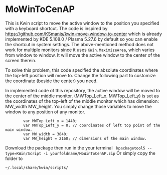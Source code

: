 # MoWinToCenAP

This is Kwin script to move the active window to the position you specified with a keyboard shortcut.
The code is inspired by https://github.com/KSmanis/kwin-move-window-to-center which is already implemented by KDE 5.108.0 / Plasma 5.27.6 by default so you can enable the shortcut in system settings.
The above-mentioned method does not work for multiple monitors since it uses `KWin.MaximizeArea`, which varies from window to window. It will move the active window to the center of the screen therein.

To solve this problem, this code specified the absolute coordinates where the top-left position will move to. Change the following part to customize the coordinate (beside the center) you need.

In implemented code of this repository, the active window will be moved to the center of the middle monitor. 
(MWTop_Left_x. MWTop_Left_y) is set as the coordinates of the top-left of the middle monitor which has dimension: MW_width  MW_height.
You simply change those variables to move the window to any position of any monitor.

```
        var MWTop_Left_x = 1440;
        var MWTop_Left_y = 0; // coordinates of left top point of the main window.
        var MW_width = 3840;
        var MW_height = 2160; // dimensions of the main window.
```

Download the package then run in the your terminal
``` kpackagetool5 --type=KWin/Script -i yourfoldname/MoWinToCenAP.zip```
Or simply copy the folder to
```
~/.local/share/kwin/scripts/
```

